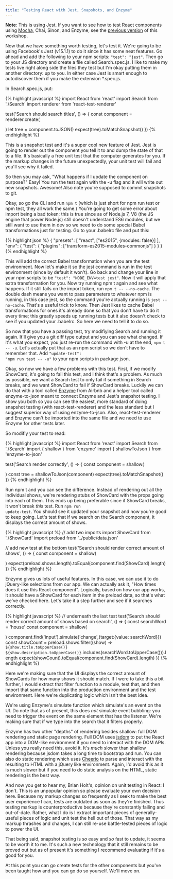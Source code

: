 ```yaml
---
title: "Testing React with Jest, Snapshots, and Enzyme"
---
```


**Note**: This is using Jest. If you want to see how to test React components using [Mocha][mocha], Chai, Sinon, and Enzyme, see the [previous version][v1] of this workshop.

Now that we have something worth testing, let's test it. We're going to be using Facebook's Jest (v15.1.1) to do it since it has some neat features. Go ahead and add the following to your npm scripts: <code>"test": "jest"</code>. Then go to your JS directory and create a file called Search.spec.js. I like to make my tests live right along side the files they test but I'm okay putting them in another directory: up to you. In either case Jest is smart enough to autodiscover them if you make the extension *.spec.js.

In Search.spec.js, put:

{% highlight javascript %}
import React from 'react'
import Search from './Search'
import renderer from 'react-test-renderer'

test('Search should search titles', () => {
  const component = renderer.create(<Search />)
  let tree = component.toJSON()
  expect(tree).toMatchSnapshot()
})
{% endhighlight %}

This is a snapshot test and it's a super cool new feature of Jest. Jest is going to render out the component you tell it to and dump the state of that to a file. It's basically a free unit test that the computer generates for you. If the markup changes in the future unexpectedly, your unit test will fail and you'll see why it failed.

 So then you may ask, "What happens if I update the component on purpose?" Easy! You run the test again with the -u flag and it will write out new snapshots. Awesome! Also note you're supposed to commit snapshots to git.

 Okay, so go the CLI and run <code>npm t</code> (which is just short for npm run test or npm test, they all work the same.) You're going to get some error about import being a bad token; this is true since as of Node.js 7, V8 (the JS engine that power Node.js) still doesn't understand ES6 modules, but we still want to use them in dev so we need to do some special Babel transformations just for testing. Go to your .babelrc file and put this:

{% highlight json %}
{
  "presets": [
    "react",
    ["es2015", {modules: false}]
  ],
  "env": {
    "test": {
      "plugins": ["transform-es2015-modules-commonjs"]
    }
  }
}
{% endhighlight %}

This will add the correct Babel transformation when you are the test environment. Now let's make it so the jest command is run in the test environment (since by default it won't). Go back and change your line in your npm scripts to be <code>"test": "NODE_ENV=test jest"</code>. Now it will apply that extra transformation for you. Now try running npm t again and see what happens. If it still fails on the import token, run <code>npm t -- --no-cache</code>. The double dash means you want to pass parameters to whatever npm is running, in this case jest, so the command you're actually running is <code>jest --no-cache</code>. That's a useful trick to know. Then Jest likes to cache Babel transformations for ones it's already done so that you don't have to do it every time; this greatly speeds up running tests but it also doesn't check to see if you updated your .babelrc. So here we need to tell it to do so.

So now that you have a passing test, try modifiying Search and running it again. It'll give you a git diff type output and you can see what changed. If it's what you expect, you just re-run the command with -u at the end, <code>npm t -- -u</code>. Let's actually put that as an npm script so we don't have to remember that. Add <code>"update-test": "npm run test -- -u"</code> to your npm scripts in package.json.

Okay, so now we have a few problems with this test. First, if we modify ShowCard, it's going to fail this test, and I think that's a problem. As much as possible, we want a Search test to only fail if something in Search breaks, and we want ShowCard to fail if ShowCard breaks. Luckily we can do that with a tool called [Enzyme][enzyme] from Airbnb and a helper tool called enzyme-to-json meant to connect Enzyme and Jest's snapshot testing. I show you both so you can see the easiest, more standard of doing snapshot testing (with react-test-renderer) and the less standard but I suggest superior way of using enzyme-to-json. Also, react-test-renderer and Enzyme can't be imported into the same file and we need to use Enzyme for other tests later.

So modifiy your test to read:

{% highlight javascript %}
import React from 'react'
import Search from './Search'
import { shallow } from 'enzyme'
import { shallowToJson } from 'enzyme-to-json'

test('Search render correctly', () => {
  const component = shallow(<Search />)
  const tree = shallowToJson(component)
  expect(tree).toMatchSnapshot()
})
{% endhighlight %}

Run npm t and you can see the difference. Instead of rendering out all the individual shows, we're rendering stubs of ShowCard with the props going into each of them. This ends up being preferable since if ShowCard breaks, it won't break _this_ test. Run <code>npm run update-test</code>. You should see it updated your snapshot and now you're good to keep going. Let's test that if we search on the Search component, it displays the correct amount of shows.

{% highlight javascript %}
// add two imports
import ShowCard from './ShowCard'
import preload from '../public/data.json'

// add new test at the bottom
test('Search should render correct amount of shows', () => {
  const component = shallow(<Search />)
  expect(preload.shows.length).toEqual(component.find(ShowCard).length)
})
{% endhighlight %}

Enzyme gives us lots of useful features. In this case, we can use it to do jQuery-like selections from our app. We can actually ask it, "How times does it use this React component". Logically, based on how our app works, it should have a ShowCard for each item in the preload data, so that's what we've checked here. Let's take it a step further and see if it searches correctly.

{% highlight javascript %}
// underneath the last test
test('Search should render correct amount of shows based on search', () => {
  const searchWord = 'house'
  const component = shallow(<Search />)
  component.find('input').simulate('change',{target:{value: searchWord}})
  const showCount = preload.shows.filter((show) => `${show.title.toUpperCase()} ${show.description.toUpperCase()}`.includes(searchWord.toUpperCase())).length
  expect(showCount).toEqual(component.find(ShowCard).length)
})
{% endhighlight %}

Here we're making sure that the UI displays the correct amount of ShowCards for how many shows it should match. If I were to take this a bit further, I would extract that filter function to a module, test that, and then import that same function into the production environment and the test environment. Here we're duplicating logic which isn't the best idea.

We're using Enzyme's simulate function which simulate's an event on the UI. Do note that as of present, this does _not_ simulate event bubbling: you need to trigger the event on the same element that has the listener. We're making sure that if we type into the search that it filters properly.

Enzyme has two other "depths" of rendering besides shallow: full DOM rendering and static page rendering. Full DOM uses [jsdom][jsdom] to put the React app into a DOM-like environment if you need to interact with the DOM APIs. Unless you really need this, avoid it. It's _much_ slower than shallow rendering because jsdom takes a long time to bootstrap and run. You can also do static rendering which uses [Cheerio][cheerio] to parse and interact with the resulting to HTML with a jQuery like environment. Again, I'd avoid this as it is much slower but if you need to do static analysis on the HTML, static rendering is the best way.

And now you get to hear my, Brian Holt's, opinion on unit testing in React: I don't. This is an unpopular opinion so please evaluate your own decision here. Because my markup changes so frequently as I seek to make the best user experience I can, tests are outdated as soon as they're finished. Thus testing markup is counterproductive because they're constantly failing and out-of-date. Rather, what I do is I extract important pieces of generally-useful pieces of logic and unit test the hell out of those. That way as my markup thrashes and changes, I can still re-use battle-tested pieces of logic to power the UI.

That being said, snapshot testing is _so_ easy and _so_ fast to update, it seems to be worth it to me. It's such a new technology that it still remains to be proved out but as of present it's something I recommend evaluating if it's a good for you.

At this point you can go create tests for the other components but you've been taught how and you can go do so yourself. We'll move on.

[jsdom]: https://github.com/tmpvar/jsdom
[enzyme]: http://airbnb.io/enzyme/index.html
[chai]: http://chaijs.com/
[mocha]: https://mochajs.org/
[cheerio]: https://cheerio.js.org/
[v1]: TODO